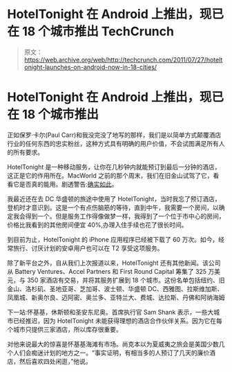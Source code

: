# HotelTonight 在 Android 上推出，现已在 18 个城市推出 TechCrunch

> 原文：<https://web.archive.org/web/http://techcrunch.com/2011/07/27/hoteltonight-launches-on-android-now-in-18-cities/>

# HotelTonight 在 Android 上推出，现已在 18 个城市推出

正如保罗·卡尔(Paul Carr)和我没完没了地写的那样，我们是以简单方式颠覆酒店行业的任何东西的忠实粉丝，这种方式具有明确的用户价值，不会试图满足所有人的所有要求。

HotelTonight 是一种移动服务，让你在几秒钟内就能预订到最后一分钟的酒店，这正是它的作用所在。MacWorld 之前的那个周末，我们在旧金山试驾了它，看看它是否真的能用。剧透警告:[确实如此](https://web.archive.org/web/20230205015430/https://techcrunch.com/2011/02/01/watch-out-sf-minibars-we-testdrive-hotel-tonight-tctv/)。

我最近还在去 DC 华盛顿的旅途中使用了 HotelTonight，当时我忘了预订酒店，登机时才意识到。这是一个有点伤脑筋的等待，直到中午，我需要一个房间，以确定我会得到一个。但是服务工作得像做梦一样，我得到了一个位于市中心的房间，价格比我看到的其他房间便宜 40%,办理入住手续也花了很长时间。

到目前为止，HotelTonight 的 iPhone 应用程序已经被下载了 60 万次。如今，经常旅行、讨厌计划的安卓用户也可以在 T2 享受这项服务。

除了新平台之外，自从我们上次报道以来，HotelTonight 还有其他新闻。该公司从 Battery Ventures、Accel Partners 和 First Round Capital 筹集了 325 万美元，与 350 家酒店有交易，并将其服务扩展到 18 个城市。这份名单包括纽约、旧金山、洛杉矶、圣地亚哥、芝加哥、波士顿、华盛顿 DC、西雅图、拉斯维加斯、凤凰城、新奥尔良、迈阿密、奥兰多、亚特兰大、费城、达拉斯、丹佛和阿纳海姆

下一站:怀基基，休斯顿和圣安东尼奥。首席执行官 Sam Shank 表示，一些大城市已经推迟，因为 HotelTonight 未能获得理想的酒店合作伙伴关系。因为它在每个城市只提供三家酒店，所以库存很重要。

对他来说最大的惊喜是怀基基海滩有市场。尚克本以为夏威夷之旅会是美国少数几个人们会痴迷计划的地方之一。“事实证明，有相当多的人预订了几天的廉价酒店，然后喜欢四处闲逛，”他说。